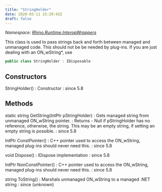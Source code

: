 ```yaml
---
title: "StringHolder"
date: 2020-03-11 15:29:43Z
draft: false
---
```


*Namespace: [Rhino.Runtime.InteropWrappers](../)*

This class is used to pass strings back and forth between managed
   and unmanaged code.  This should not be be needed by plug-ins.
   If you are just dealing with an ON_wString*,
   use
```cs
public class StringHolder : IDisposable
```
## Constructors

StringHolder()
: Constructor
: since 5.8
## Methods

static string GetString(IntPtr pStringHolder)
: Gets managed string from unmanaged ON_wString pointer.
: Returns - Null if pStringHolder has no reference, otherwise, the string. This may be an empty string, if setting an empty string is possible.
: since 5.8

IntPtr ConstPointer()
: C++ pointer used to access the ON_wString, managed plug-ins should
     never need this.
: since 5.8

void Dispose()
: IDispose implementation
: since 5.8

IntPtr NonConstPointer()
: C++ pointer used to access the ON_wString, managed plug-ins should
     never need this.
: since 5.8

string ToString()
: Marshals unmanaged ON_wString to a managed .NET string
: since (unknown)
